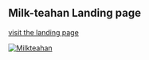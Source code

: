 ## Milk-teahan Landing page

[visit the landing page](https://akosijose.github.io/html-css-landingPage/) 

[![Milkteahan](https://i.ibb.co/T89rkpj/image.png "Visit the landing page")](https://akosijose.github.io/html-css-landingPage/)
